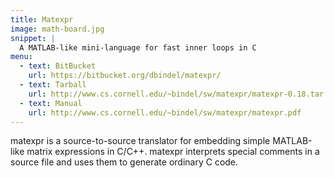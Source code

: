 ```yaml
---
title: Matexpr
image: math-board.jpg
snippet: |
  A MATLAB-like mini-language for fast inner loops in C
menu:
  - text: BitBucket
    url: https://bitbucket.org/dbindel/matexpr/
  - text: Tarball
    url: http://www.cs.cornell.edu/~bindel/sw/matexpr/matexpr-0.18.tar.gz
  - text: Manual
    url: http://www.cs.cornell.edu/~bindel/sw/matexpr/matexpr.pdf
---
```


matexpr is a source-to-source translator for embedding simple MATLAB-like matrix expressions in C/C++. matexpr interprets special comments in a source file and uses them to generate ordinary C code.
